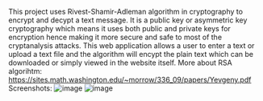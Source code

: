 This project uses Rivest-Shamir-Adleman algorithm in cryptography to encrypt and decypt a text message. It is a public key or asymmetric key cryptography which means it uses both public and private keys for encryption hence making it more secure and safe to most of the cryptanalysis attacks. This web application allows a user to enter a text or upload a text file and the algorithm will encypt the plain text which can be downloaded or simply viewed in the website itself.
More about RSA algorihtm: https://sites.math.washington.edu/~morrow/336_09/papers/Yevgeny.pdf
Screenshots:
![image](https://github.com/kash-git/CryptoCipher/assets/115657420/80085dfe-099d-47fe-a1b5-843d6af76ee5)
![image](https://github.com/kash-git/CryptoCipher/assets/115657420/172fd8d6-2f3f-4864-bf1f-244e8876b5ec)

